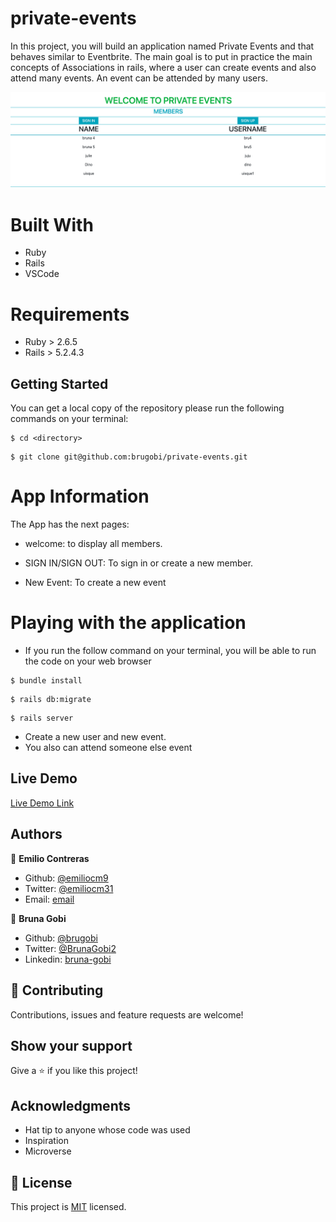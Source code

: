 # private-events

In this project, you will build an application named Private Events and that behaves similar to Eventbrite. The main goal is to put in practice the main concepts of Associations in rails, where a user can create events and also attend many events. An event can be attended by many users.

![screenshot1](app/assets/images/welcome_events.png)

# Built With

- Ruby
- Rails
- VSCode

# Requirements

- Ruby > 2.6.5
- Rails > 5.2.4.3

## Getting Started

You can get a local copy of the repository please run the following commands on your terminal:

```
$ cd <directory>
```

```
$ git clone git@github.com:brugobi/private-events.git
```

# App Information

The App has the next pages:

- welcome: to display all members.

- SIGN IN/SIGN OUT: To sign in or create a new member.

- New Event: To create a new event


# Playing with the application 

- If you run the follow command on your terminal, you will be able to run the code on your web browser

```
$ bundle install
```
```
$ rails db:migrate
```
```
$ rails server
```

- Create a new user and new event.
- You also can attend someone else event

## Live Demo

[Live Demo Link](https://members-only-bruna-emi.herokuapp.com)


## Authors

👤 **Emilio Contreras**

- Github: [@emiliocm9](https://github.com/emiliocm9)
- Twitter: [@emiliocm31](https://twitter.com/emiliocm31)
- Email: [email](emilio.contreras97@gmail.com)

👤 **Bruna Gobi**

- Github: [@brugobi](https://github.com/brugobi)
- Twitter: [@BrunaGobi2](https://twitter.com/BrunaGobi2)
- Linkedin: [bruna-gobi](https://www.linkedin.com/in/bruna-gobi/)

## 🤝 Contributing

Contributions, issues and feature requests are welcome!

## Show your support

Give a ⭐️ if you like this project!

## Acknowledgments

- Hat tip to anyone whose code was used
- Inspiration
- Microverse

## 📝 License

This project is [MIT](lic.url) licensed.